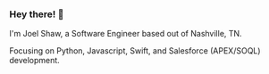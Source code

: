 ### Hey there! 👋


I'm Joel Shaw, a Software Engineer based out of Nashville, TN.

Focusing on Python, Javascript, Swift, and Salesforce (APEX/SOQL) development.
